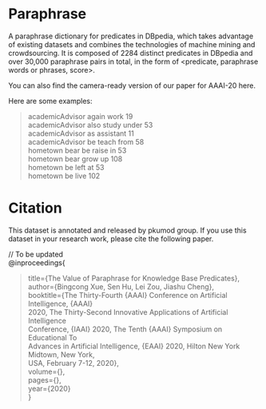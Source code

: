 # Paraphrase
A paraphrase dictionary for predicates in DBpedia, which takes advantage of existing datasets and combines the technologies of machine mining and crowdsourcing. It is composed of 2284 distinct predicates in DBpedia and over 30,000 paraphrase pairs in total, in the form of <predicate, paraphrase words or phrases, score>.  

You can also find the camera-ready version of our paper for AAAI-20 here.  

Here are some examples:  
>academicAdvisor	again work	19  
>academicAdvisor	also study under	53  
>academicAdvisor	as assistant	11  
>academicAdvisor	be teach from	58  
>hometown	bear be raise in	53  
>hometown	bear grow up	108  
>hometown	be left at	53  
>hometown	be live	102  
  
# Citation
This dataset is annotated and released by pkumod group. If you use this dataset in your research work, please cite the following paper.

// To be updated  
@inproceedings{  
>title={The Value of Paraphrase for Knowledge Base Predicates},  
>author={Bingcong Xue, Sen Hu, Lei Zou, Jiashu Cheng},  
>booktitle={The Thirty-Fourth {AAAI} Conference on Artificial Intelligence, {AAAI}  
>  2020, The Thirty-Second Innovative Applications of Artificial Intelligence  
>  Conference, {IAAI} 2020, The Tenth {AAAI} Symposium on Educational To   
>  Advances in Artificial Intelligence, {EAAI} 2020, Hilton New York Midtown, New York,  
>  USA, February 7-12, 2020},  
>volume={},  
>pages={},  
>year={2020}  
}
